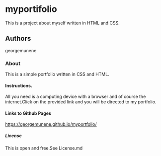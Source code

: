# myportifolio
This is a project about myself written in HTML and CSS.

## Authors
georgemunene

### About
This is a simple portfolio written in CSS and HTML.

#### Instructions.
All you need is a computing device with a browser and of course the internet.Click on the provided link and you will be directed to my portfolio.

#### Links to Github Pages
https://georgemunene.github.io/myportfolio/

##### License
This is  open and free.See License.md
